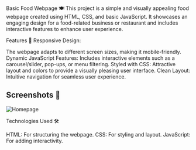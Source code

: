 Basic Food Webpage 🍽️
This project is a simple and visually appealing food webpage created using HTML, CSS, and basic JavaScript. 
It showcases an engaging design for a food-related business or restaurant and includes interactive features to enhance user experience.

Features 🚀
Responsive Design:

The webpage adapts to different screen sizes, making it mobile-friendly.
Dynamic JavaScript Features: Includes interactive elements such as a carousel/slider, pop-ups, or menu filtering.
Styled with CSS: Attractive layout and colors to provide a visually pleasing user interface.
Clean Layout: Intuitive navigation for seamless user experience.

## Screenshots 📸

![Homepage](./assets/homepage.png)

Technologies Used 🛠️

HTML: For structuring the webpage.
CSS: For styling and layout.
JavaScript: For adding interactivity.
